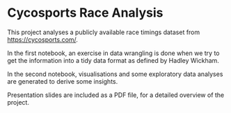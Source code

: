 # Cycosports Race Analysis

This project analyses a publicly available race timings dataset from https://cycosports.com/. 

In the first notebook, an exercise in data wrangling is done when we try to get the information into a tidy data format as defined by Hadley Wickham. 

In the second notebook, visualisations and some exploratory data analyses are generated to derive some insights. 

Presentation slides are included as a PDF file, for a detailed overview of the project. 
